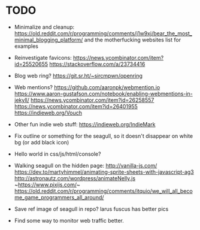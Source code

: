 
# TODO

- Minimalize and cleanup:
  https://old.reddit.com/r/programming/comments/j1w9xj/bear_the_most_minimal_blogging_platform/
  and the motherfucking websites list for examples

- Reinvestigate favicons:
  https://news.ycombinator.com/item?id=25520655
  https://stackoverflow.com/a/23734416

- Blog web ring?
  https://git.sr.ht/~sircmpwn/openring

- Web mentions?
  https://github.com/aaronpk/webmention.io
  https://www.aaron-gustafson.com/notebook/enabling-webmentions-in-jekyll/
  https://news.ycombinator.com/item?id=26258557
  https://news.ycombinator.com/item?id=26401955
  https://indieweb.org/Vouch

- Other fun indie web stuff:
  https://indieweb.org/IndieMark

- Fix outline or something for the seagull, so it doesn't disappear on white bg (or add black icon)

- Hello world in css/js/html/console?

- Walking seagull on the hidden page:
  http://vanilla-js.com/
  https://dev.to/martyhimmel/animating-sprite-sheets-with-javascript-ag3
  http://astronautz.com/wordpress/animateNelly.js
  ~https://www.pixijs.com/~
  https://old.reddit.com/r/programming/comments/itquio/we_will_all_become_game_programmers_all_around/

- Save ref image of seagull in repo? larus fuscus has better pics

- Find some way to monitor web traffic better.
